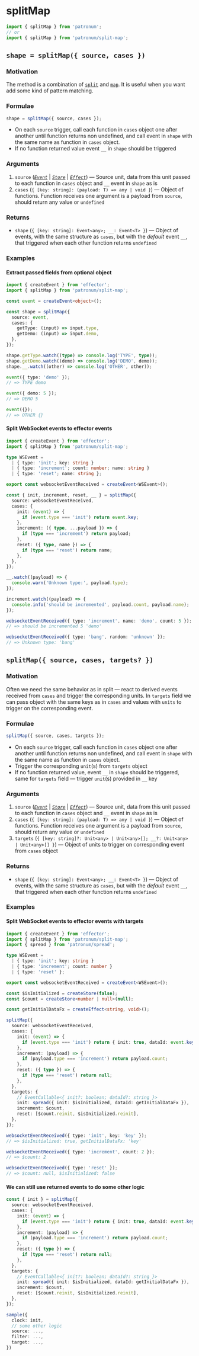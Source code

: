 # splitMap

```ts
import { splitMap } from 'patronum';
// or
import { splitMap } from 'patronum/split-map';
```

## `shape = splitMap({ source, cases })`

### Motivation

The method is a combination of [`split`] and [`map`].
It is useful when you want add some kind of pattern matching.

[`split`]: https://effector.dev/docs/api/effector/split
[`map`]: https://effector.dev/docs/api/effector/event#mapfn

### Formulae

```ts
shape = splitMap({ source, cases });
```

- On each `source` trigger, call each function in `cases` object one after another until function returns non undefined, and call event in `shape` with the same name as function in `cases` object.
- If no function returned value event `__` in `shape` should be triggered

### Arguments

1. `source` ([_`Event`_] | [_`Store`_] | [_`Effect`_]) — Source unit, data from this unit passed to each function in `cases` object and `__` event in `shape` as is
2. `cases` (`{ [key: string]: (payload: T) => any | void }`) — Object of functions. Function receives one argument is a payload from `source`, should return any value or `undefined`

### Returns

- `shape` (`{ [key: string]: Event<any>; __: Event<T> }`) — Object of events, with the same structure as `cases`, but with the _default_ event `__`, that triggered when each other function returns `undefined`

[_`event`_]: https://effector.dev/docs/api/effector/event
[_`effect`_]: https://effector.dev/docs/api/effector/effect
[_`store`_]: https://effector.dev/docs/api/effector/store

### Examples

#### Extract passed fields from optional object

```ts
import { createEvent } from 'effector';
import { splitMap } from 'patronum/split-map';

const event = createEvent<object>();

const shape = splitMap({
  source: event,
  cases: {
    getType: (input) => input.type,
    getDemo: (input) => input.demo,
  },
});

shape.getType.watch((type) => console.log('TYPE', type));
shape.getDemo.watch((demo) => console.log('DEMO', demo));
shape.__.watch((other) => console.log('OTHER', other));

event({ type: 'demo' });
// => TYPE demo

event({ demo: 5 });
// => DEMO 5

event({});
// => OTHER {}
```

#### Split WebSocket events to effector events

```ts
import { createEvent } from 'effector';
import { splitMap } from 'patronum/split-map';

type WSEvent =
  | { type: 'init'; key: string }
  | { type: 'increment'; count: number; name: string }
  | { type: 'reset'; name: string };

export const websocketEventReceived = createEvent<WSEvent>();

const { init, increment, reset, __ } = splitMap({
  source: websocketEventReceived,
  cases: {
    init: (event) => {
      if (event.type === 'init') return event.key;
    },
    increment: ({ type, ...payload }) => {
      if (type === 'increment') return payload;
    },
    reset: ({ type, name }) => {
      if (type === 'reset') return name;
    },
  },
});

__.watch((payload) => {
  console.warn('Unknown type:', payload.type);
});

increment.watch((payload) => {
  console.info('should be incremented', payload.count, payload.name);
});

websocketEventReceived({ type: 'increment', name: 'demo', count: 5 });
// => should be incremented 5 'demo'

websocketEventReceived({ type: 'bang', random: 'unknown' });
// => Unknown type: 'bang'
```

## `splitMap({ source, cases, targets? })`

### Motivation

Often we need the same behavior as in split — react to derived events received from `cases` and trigger the corresponding units. In `targets` field we can pass object with the same keys as in `cases` and values with `units` to trigger on the corresponding event.

### Formulae

```ts
splitMap({ source, cases, targets });
```

- On each `source` trigger, call each function in `cases` object one after another until function returns non undefined, and call event in `shape` with the same name as function in `cases` object.
- Trigger the corresponding `unit`(s) from `targets` object
- If no function returned value, event `__` in `shape` should be triggered, same for `targets` field — trigger `unit`(s) provided in `__` key

### Arguments

1. `source` ([_`Event`_] | [_`Store`_] | [_`Effect`_]) — Source unit, data from this unit passed to each function in `cases` object and `__` event in `shape` as is
2. `cases` (`{ [key: string]: (payload: T) => any | void }`) — Object of functions. Function receives one argument is a payload from `source`, should return any value or `undefined`
3. `targets` (`{ [key: string]?: Unit<any> | Unit<any>[]; __?: Unit<any> | Unit<any>[] }`) — Object of units to trigger on corresponding event from `cases` object

### Returns

- `shape` (`{ [key: string]: Event<any>; __: Event<T> }`) — Object of events, with the same structure as `cases`, but with the _default_ event `__`, that triggered when each other function returns `undefined`

[_`event`_]: https://effector.dev/docs/api/effector/event
[_`effect`_]: https://effector.dev/docs/api/effector/effect
[_`store`_]: https://effector.dev/docs/api/effector/store

### Examples

#### Split WebSocket events to effector events with targets

```ts
import { createEvent } from 'effector';
import { splitMap } from 'patronum/split-map';
import { spread } from 'patronum/spread';

type WSEvent =
  | { type: 'init'; key: string }
  | { type: 'increment'; count: number }
  | { type: 'reset' };

export const websocketEventReceived = createEvent<WSEvent>();

const $isInitialized = createStore(false);
const $count = createStore<number | null>(null);

const getInitialDataFx = createEffect<string, void>();

splitMap({
  source: websocketEventReceived,
  cases: {
    init: (event) => {
      if (event.type === 'init') return { init: true, dataId: event.key };
    },
    increment: (payload) => {
      if (payload.type === 'increment') return payload.count;
    },
    reset: ({ type }) => {
      if (type === 'reset') return null;
    },
  },
  targets: {
    // EventCallable<{ init?: boolean; dataId?: string }>
    init: spread({ init: $isInitialized, dataId: getInitialDataFx }),
    increment: $count,
    reset: [$count.reinit, $isInitialized.reinit],
  },
});

websocketEventReceived({ type: 'init', key: 'key' });
// => $isInitialized: true, getInitialDataFx: 'key'

websocketEventReceived({ type: 'increment', count: 2 });
// => $count: 2

websocketEventReceived({ type: 'reset' });
// => $count: null, $isInitialized: false
```

#### We can still use returned events to do some other logic

```ts
const { init } = splitMap({
  source: websocketEventReceived,
  cases: {
    init: (event) => {
      if (event.type === 'init') return { init: true, dataId: event.key };
    },
    increment: (payload) => {
      if (payload.type === 'increment') return payload.count;
    },
    reset: ({ type }) => {
      if (type === 'reset') return null;
    },
  },
  targets: {
    // EventCallable<{ init?: boolean; dataId?: string }>
    init: spread({ init: $isInitialized, dataId: getInitialDataFx }),
    increment: $count,
    reset: [$count.reinit, $isInitialized.reinit],
  },
});

sample({
  clock: init,
  // some other logic
  source: ...,
  filter: ...,
  target: ...,
})
```
